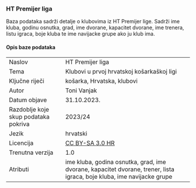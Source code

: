 ### HT Premijer liga
Baza podataka sadrži detalje o klubovima iz HT Premijer lige. Sadrži ime kluba, godinu osnutka, grad, ime dvorane, kapacitet dvorane, ime trenera, listu igraca, boje kluba te ime navijacke grupe ako ju klub ima.

#### Opis baze podataka
|||
| -----------| ----------------------|
| Naslov | HT Premijer liga
| Tema | Klubovi u prvoj hrvatskoj košarkaškoj ligi
| Ključne riječi | košarka, Hrvatska, klubovi
| Autor | Toni Vanjak
| Datum objave  | 31.10.2023.
| Razdoblje koje skup podataka pokriva | 2023/24
| Jezik  | hrvatski
| Licencija  | [CC BY-SA 3.0 HR](https://creativecommons.org/licenses/by-sa/3.0/hr/legalcode.hr)
| Trenutna verzija  | 1.0
| Atributi  | ime kluba, godina osnutka, grad, ime dvorane, kapacitet dvorane, trener, lista igraca, boje kluba, ime navijacke grupe
